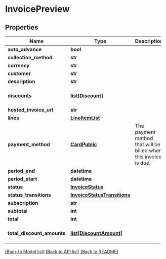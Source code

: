 # InvoicePreview

## Properties
Name | Type | Description | Notes
------------ | ------------- | ------------- | -------------
**auto_advance** | **bool** |  | [optional] 
**collection_method** | **str** |  | 
**currency** | **str** |  | 
**customer** | **str** |  | 
**description** | **str** |  | [optional] 
**discounts** | [**list[Discount]**](Discount.md) |  | [optional] [default to []]
**hosted_invoice_url** | **str** |  | [optional] 
**lines** | [**LineItemList**](LineItemList.md) |  | 
**payment_method** | [**CardPublic**](CardPublic.md) | The payment method that will be billed when this invoice is due. | [optional] 
**period_end** | **datetime** |  | 
**period_start** | **datetime** |  | 
**status** | [**InvoiceStatus**](InvoiceStatus.md) |  | 
**status_transitions** | [**InvoiceStatusTransitions**](InvoiceStatusTransitions.md) |  | 
**subscription** | **str** |  | [optional] 
**subtotal** | **int** |  | 
**total** | **int** |  | 
**total_discount_amounts** | [**list[DiscountAmount]**](DiscountAmount.md) |  | [optional] [default to []]

[[Back to Model list]](../README.md#documentation-for-models) [[Back to API list]](../README.md#documentation-for-api-endpoints) [[Back to README]](../README.md)


